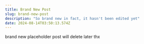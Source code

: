 ```yaml
---
title: Brand New Post
slug: brand-new-post
description: "So brand new in fact, it hasn't been edited yet"
date: 2024-08-14T03:50:13.574Z
---
```


brand new placeholder post will delete later thx
